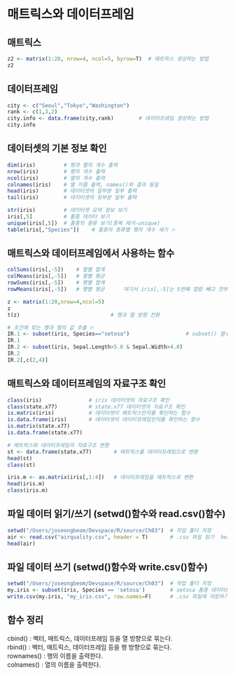 # 매트릭스와 데이터프레임
## 매트릭스
```R
z2 <- matrix(1:20, nrow=4, ncol=5, byrow=T)  # 매트릭스 생성하는 방법
z2
````

## 데이터프레임
```R
city <- c("Seoul","Tokyo","Washington")
rank <- c(1,3,2)
city.info <- data.frame(city,rank)        # 데이터프레임 생성하는 방법
city.info
```

## 데이터셋의 기본 정보 확인
```R
dim(iris)         # 행과 열의 개수 출력
nrow(iris)        # 행의 개수 출력
ncol(iris)        # 열의 개수 출력
colnames(iris)    # 열 이름 출력, names()와 결과 동일
head(iris)        # 데이터셋의 앞부분 일부 출력
tail(iris)        # 데이터셋의 뒷부분 일부 출력

str(iris)         # 데이터셋 요약 정보 보기
iris[,5]          # 품종 데이터 보기
unique(iris[,5])  # 품종의 종류 보기(중복 제거-unique)
table(iris[,"Species"])    # 품종의 종류별 행의 개수 세기 🔥
```

## 매트릭스와 데이터프레임에서 사용하는 함수
```R
colSums(iris[,-5])    # 열별 합계
colMeans(iris[,-5])   # 열별 평균
rowSums(iris[,-5])    # 행별 합계
rowMeans(iris[,-5])   # 행별 평균      여기서 iris[,-5]는 5번째 컬럼 빼고 전부를 가리킴

z <- matrix(1:20,nrow=4,ncol=5)
z
t(z)                             # 행과 열 방향 전환

# 조건에 맞는 행과 열의 값 추출 🔥
IR.1 <- subset(iris, Species=="setosa")                  # subset() 함수는 매트릭스에서 작동이 잘 되지 않고, 데이터프레임에 대해 작동이 된다.🔥
IR.1
IR.2 <- subset(iris, Sepal.Length>5.0 & Sepal.Width>4.0)
IR.2
IR.2[,c(2,4)]
```

## 매트릭스와 데이터프레임의 자료구조 확인
```R
class(iris)               # iris 데이터셋의 자료구조 확인
class(state.x77)          # state.x77 데이터셋의 자료구조 확인
is.matrix(iris)           # 데이터셋이 매트릭스인지를 확인하는 함수
is.data.frame(iris)       # 데이터셋이 데이터프레임인지를 확인하는 함수
is.matrix(state.x77)
is.data.frame(state.x77)

# 매트릭스와 데이터프레임의 자료구조 변환
st <- data.frame(state.x77)       # 매트릭스를 데이터프레임으로 변환
head(st)
class(st)

iris.m <- as.matrix(iris[,1:4])   # 데이터프레임을 매트릭스로 변환
head(iris.m)
class(iris.m)
```

## 파일 데이터 읽기/쓰기 (setwd()함수와 read.csv()함수)
```R
setwd("/Users/joseongbeom/Devspace/R/source/Ch03")  # 작업 폴더 지정
air <- read.csv("airquality.csv", header = T)       # .csv 파일 읽기  header=T는 읽어올 파일의 첫 번째 줄을 값이 아닌 열의 이름이라는 뜻
head(air)
```

## 파일 데이터 쓰기 (setwd()함수와 write.csv()함수)
```R
setwd("/Users/joseongbeom/Devspace/R/source/Ch03")  # 작업 폴더 지정
my.iris <- subset(iris, Species == 'setosa')        # setosa 품종 데이터만 추출
write.csv(my.iris, "my_iris.csv", row.names=F)      # .csv 파일에 저장하기  row.names=F는 저장할 때 행 번호를 붙이지 말라는 의미
```

## 함수 정리
cbind() : 벡터, 매트릭스, 데이터프레임 등을 열 방향으로 묶는다.  
rbind() : 벡터, 매트릭스, 데이터프레임 등을 행 방향으로 묶는다.  
rownames() : 행의 이름을 출력한다.  
colnames() : 열의 이름을 출력한다.  
